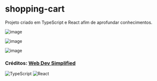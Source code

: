 ﻿# shopping-cart

Projeto criado em TypeScript e React afim de aprofundar conhecimentos.

![image](https://github.com/skti-dev/shopping-cart/assets/38216218/de236440-8ed6-4a27-979a-696c05ec8787)

![image](https://github.com/skti-dev/shopping-cart/assets/38216218/2fda51ee-b1af-468a-92ac-be29233728e2)

![image](https://github.com/skti-dev/shopping-cart/assets/38216218/8e8bee8b-7e2f-4ad5-904c-30630fe32023)

### Créditos: [Web Dev Simplified]

![TypeScript](https://img.shields.io/badge/TypeScript-007ACC?style=for-the-badge&logo=typescript&logoColor=white)
![React](https://img.shields.io/badge/React-20232A?style=for-the-badge&logo=react&logoColor=61DAFB)

[web dev simplified]: https://www.youtube.com/watch?v=lATafp15HWA&t=11s
